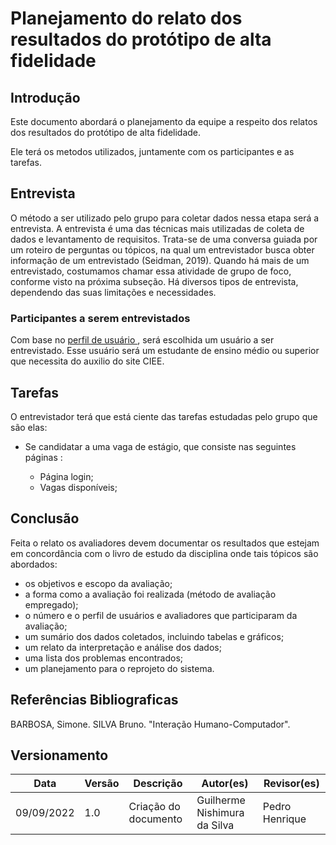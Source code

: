 # Planejamento do relato dos resultados do protótipo de alta fidelidade

## Introdução
Este documento abordará o planejamento da equipe a respeito dos relatos dos resultados do protótipo de alta fidelidade.

Ele terá os metodos utilizados, juntamente com os participantes e as tarefas.

## Entrevista

O método a ser utilizado pelo grupo para coletar dados nessa etapa será a entrevista.
A entrevista é uma das técnicas mais utilizadas de coleta de dados e levantamento de requisitos. Trata-se
de uma conversa guiada por um roteiro de perguntas ou tópicos, na qual um entrevistador busca obter
informação de um entrevistado (Seidman, 2019). Quando há mais de um entrevistado, costumamos chamar
essa atividade de grupo de foco, conforme visto na próxima subseção. Há diversos tipos de entrevista,
dependendo das suas limitações e necessidades.

### Participantes a serem entrevistados

Com base no [ perfil de usuário ](../../analise_requisitos/perfil_usuario.md), será escolhida um usuário a ser entrevistado.
Esse usuário será um estudante de ensino médio ou superior que necessita do auxilio do site CIEE.

## Tarefas 
O entrevistador terá que está ciente das tarefas estudadas pelo grupo que são elas:

* Se candidatar a uma vaga de estágio, que consiste nas seguintes páginas :

    - Página login;
    - Vagas disponíveis;

## Conclusão

Feita o relato os avaliadores devem documentar os resultados que estejam em concordância com o livro de estudo da disciplina onde tais tópicos são abordados:

- os objetivos e escopo da avaliação;
- a forma como a avaliação foi realizada (método de avaliação empregado);
- o número e o perfil de usuários e avaliadores que participaram da avaliação;
- um sumário dos dados coletados, incluindo tabelas e gráficos;
- um relato da interpretação e análise dos dados;
- uma lista dos problemas encontrados;
- um planejamento para o reprojeto do sistema.

## Referências Bibliograficas
BARBOSA, Simone. SILVA Bruno. "Interação Humano-Computador".

## Versionamento

| Data       | Versão | Descrição                                  | Autor(es)      | Revisor(es)  |
| ---------- | ------ | ------------------------------------------ | -------------- | ------------ |
| 09/09/2022 | 1.0    | Criação do documento                       | Guilherme Nishimura da Silva  | Pedro Henrique|


